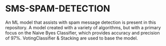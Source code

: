 # SMS-SPAM-DETECTION
An ML model that assists with spam message detection is present in this repository. A model created with a variety of algorithms, but with a primary focus on the Naive Byes Classifier, which provides accuracy and precision of 97%. VotingClassifier & Stacking are used to base the model.
